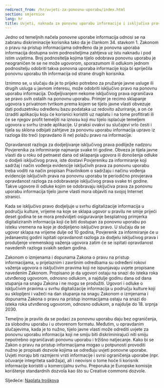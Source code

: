 ```yaml
---
redirect_from: /hr/uvjeti-za-ponovnu-uporabu/index.html
section: smjernice
lang: hr
title: Uvjeti, naknada za ponovnu uporabu informacija i isključiva prava
---
```


Jedno od temeljnih načela ponovne uporabe informacija odnosi se na zabranu diskriminacije korisnika tako da je člankom 34. stavkom 1. Zakonom o pravu na pristup informacijama određeno da je ponovna uporaba informacija dostupna svim podnositeljima zahtjeva uz istu naknadu i pod istim uvjetima. Broj podnositelja kojima tijelo odobrava ponovnu uporabu je neograničen te se ne može ugovorom, sporazumom ili odlukom jednom podnositelju odobriti takva ponovna uporaba informacije koja bi spriječila ponovnu uporabu tih informacija od strane drugih korisnika.

Iznimno se, u slučaju da je to prijeko potrebno za pružanje javne usluge ili drugih usluga u javnom interesu, može odobriti isključivo pravo na ponovnu uporabu informacija. Dodjeljivanjem nekome isključivog prava ograničava se pravo svih ostalih na ponovnu uporabu. Primjer je recimo sklapanje ugovora s privatnom tvrtkom prema kojem se tijelo javne vlasti obvezuje dati poduzetniku određenu bazu podataka uz redovito ažuriranje, a on će izraditi aplikaciju koju će korisnici koristiti uz naplatu i na tome profitirati ili će se njegov profit temeljiti na iznosu koji mu tijelo isplaćuje temeljem ugovora u svrhu izrade aplikacije. U praksi ovakvi su slučajevi vrlo česti i tijela su sklona odbijati zahtjeve za ponovnu uporabu informacija upravo iz razloga što treći (opravdano ili ne) polažu pravo na informacije.

Opravdanost razloga za dodjeljivanje isključivog prava podliježe nadzoru Povjerenika za informiranje najmanje svake tri godine. Obveza je tijela javne vlasti da u roku od petnaest dana od sklapanja ugovora ili donošenja odluke o dodjeli isključivog prava, iste dostavi Povjereniku za informiranje koji sadržaj i način vođenja evidencije isključivih prava za ponovnu uporabu treba voditi na način propisan Pravilnikom o sadržaju i načinu vođenja evidencije isključivih prava na ponovnu uporabu te periodično provjerava opravdanost razloga za odobravanje isključivog prava svake tri godine. Takve ugovore ili odluke kojim se odobravaju isključiva prava za ponovnu uporabu informacija tijelo javne vlasti mora objaviti na svojoj Internet stranici.

Kada se isključivo pravo dodjeljuje u svrhu digitalizacije informacija u području kulture, vrijeme na koje se sklapa ugovor u pravilu ne smije prijeći deset godina te se mora predvidjeti osiguravanje besplatnog primjerka digitaliziranih informacija koji će biti dostupan za ponovnu uporabu po isteku vremena na koje je dodijeljeno isključivo pravo. U slučaju da se ugovor sklapa na vrijeme dulje od 10 godina, Povjerenik za informiranje će u jedanaestoj godini ispitati opravdanost razloga za dodjelu isključivog prava i produljenje vremenskog važenja ugovora zatim će se ispitati opravdanost navedenih razloga svakih sedam godina.

Zakonom o izmjenama i dopunama Zakona o pravu na pristup informacijama, u prijelaznim i završnim odredbama su određeni rokovi važenja ugovora o isključivim pravima koji ne ispunjavaju uvjete propisane navedenim Zakonom. Propisano je da ugovori ostaju na snazi do isteka roka utvrđenog ugovorom, odnosno odlukom, a najdulje godinu dana od dana stupanja na snagu Zakona i ne mogu se produžiti. Ugovori i odluke o isključivim pravima u svrhu digitalizacije informacija u području kulture koji su sklopljeni i važeći na dan stupanja na snagu Zakonom o izmjenama i dopunama Zakona o pravu na pristup inormacijama ostaju na snazi do isteka roka utvrđenog ugovorom, odnosno odlukom, a najdulje do 18. srpnja 2030.

Temeljno je pravilo da se podaci za ponovnu uporabu daju bez ograničenja, za slobodnu uporabu i u otvorenom formatu. Međutim, u opravdanim slučajevima, kada je to nužno, tijelo javne vlasti može odrediti uvjete za ponovnu uporabu informacija koji ne smiju biti diskriminirajući niti smiju nepotrebno ograničavati ponovnu uporabu i tržišno natjecanje. Kako bi se Zakon o pravu na pristup informacijama mogao u potpunosti provoditi nužno je propisati dozvole kojima se određuju uvjeti ponovne uporabe. Uvjeti moraju biti razmjerni vrsti informacije i svrsi ograničenja uporabe (npr. očuvanje integriteta sadržaja), ali i neovisni o tome hoće li korisnik informacije koristiti u komercijalnu svrhu. Preporuka je Europske komisije korištenje standardnih dozvola kao što su Creative commons dozvole.

Sljedeće: [Naplata troškova](../naplata-troskova)